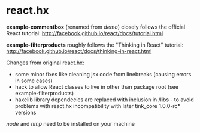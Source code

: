 react.hx
========

**example-commentbox** (renamed from *demo*) closely follows the official React tutorial: http://facebook.github.io/react/docs/tutorial.html

**example-filterproducts** roughly follows the "Thinking in React" tutorial: http://facebook.github.io/react/docs/thinking-in-react.html


Changes from original react.hx:

- some minor fixes like cleaning jsx code from linebreaks (causing errors in some cases)
- hack to allow React classes to live in other than package root (see example-filterproducts)
- haxelib library dependecies are replaced with inclusion in /libs - to avoid problems with react.hx incompatibility with later tink_core 1.0.0-rc* versions

*node* and *nmp* need to be installed on your machine




